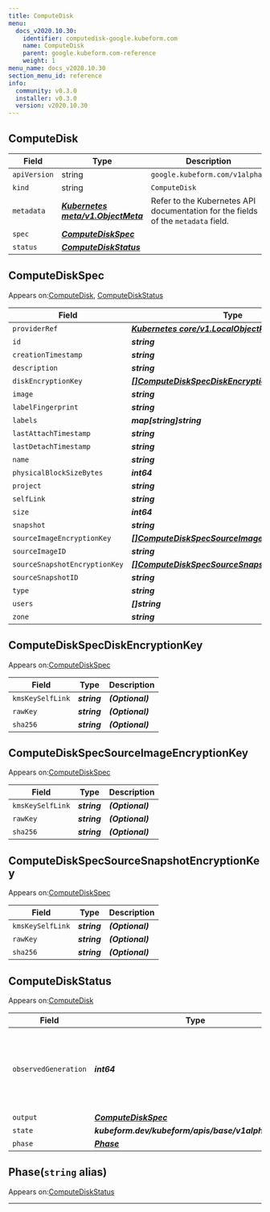 ```yaml
---
title: ComputeDisk
menu:
  docs_v2020.10.30:
    identifier: computedisk-google.kubeform.com
    name: ComputeDisk
    parent: google.kubeform.com-reference
    weight: 1
menu_name: docs_v2020.10.30
section_menu_id: reference
info:
  community: v0.3.0
  installer: v0.3.0
  version: v2020.10.30
---
```


## ComputeDisk
| Field | Type | Description |
| ------ | ----- | ----------- |
| `apiVersion` | string | `google.kubeform.com/v1alpha1` |
|    `kind` | string | `ComputeDisk` |
| `metadata` | ***[Kubernetes meta/v1.ObjectMeta](https://v1-18.docs.kubernetes.io/docs/reference/generated/kubernetes-api/v1.18/#objectmeta-v1-meta)***|Refer to the Kubernetes API documentation for the fields of the `metadata` field.|
| `spec` | ***[ComputeDiskSpec](#computediskspec)***||
| `status` | ***[ComputeDiskStatus](#computediskstatus)***||
## ComputeDiskSpec

Appears on:[ComputeDisk](#computedisk), [ComputeDiskStatus](#computediskstatus)

| Field | Type | Description |
| ------ | ----- | ----------- |
| `providerRef` | ***[Kubernetes core/v1.LocalObjectReference](https://v1-18.docs.kubernetes.io/docs/reference/generated/kubernetes-api/v1.18/#localobjectreference-v1-core)***||
| `id` | ***string***||
| `creationTimestamp` | ***string***| ***(Optional)*** |
| `description` | ***string***| ***(Optional)*** |
| `diskEncryptionKey` | ***[[]ComputeDiskSpecDiskEncryptionKey](#computediskspecdiskencryptionkey)***| ***(Optional)*** |
| `image` | ***string***| ***(Optional)*** |
| `labelFingerprint` | ***string***| ***(Optional)*** |
| `labels` | ***map[string]string***| ***(Optional)*** |
| `lastAttachTimestamp` | ***string***| ***(Optional)*** |
| `lastDetachTimestamp` | ***string***| ***(Optional)*** |
| `name` | ***string***||
| `physicalBlockSizeBytes` | ***int64***| ***(Optional)*** |
| `project` | ***string***| ***(Optional)*** |
| `selfLink` | ***string***| ***(Optional)*** |
| `size` | ***int64***| ***(Optional)*** |
| `snapshot` | ***string***| ***(Optional)*** |
| `sourceImageEncryptionKey` | ***[[]ComputeDiskSpecSourceImageEncryptionKey](#computediskspecsourceimageencryptionkey)***| ***(Optional)*** |
| `sourceImageID` | ***string***| ***(Optional)*** |
| `sourceSnapshotEncryptionKey` | ***[[]ComputeDiskSpecSourceSnapshotEncryptionKey](#computediskspecsourcesnapshotencryptionkey)***| ***(Optional)*** |
| `sourceSnapshotID` | ***string***| ***(Optional)*** |
| `type` | ***string***| ***(Optional)*** |
| `users` | ***[]string***| ***(Optional)*** |
| `zone` | ***string***| ***(Optional)*** |
## ComputeDiskSpecDiskEncryptionKey

Appears on:[ComputeDiskSpec](#computediskspec)

| Field | Type | Description |
| ------ | ----- | ----------- |
| `kmsKeySelfLink` | ***string***| ***(Optional)*** |
| `rawKey` | ***string***| ***(Optional)*** |
| `sha256` | ***string***| ***(Optional)*** |
## ComputeDiskSpecSourceImageEncryptionKey

Appears on:[ComputeDiskSpec](#computediskspec)

| Field | Type | Description |
| ------ | ----- | ----------- |
| `kmsKeySelfLink` | ***string***| ***(Optional)*** |
| `rawKey` | ***string***| ***(Optional)*** |
| `sha256` | ***string***| ***(Optional)*** |
## ComputeDiskSpecSourceSnapshotEncryptionKey

Appears on:[ComputeDiskSpec](#computediskspec)

| Field | Type | Description |
| ------ | ----- | ----------- |
| `kmsKeySelfLink` | ***string***| ***(Optional)*** |
| `rawKey` | ***string***| ***(Optional)*** |
| `sha256` | ***string***| ***(Optional)*** |
## ComputeDiskStatus

Appears on:[ComputeDisk](#computedisk)

| Field | Type | Description |
| ------ | ----- | ----------- |
| `observedGeneration` | ***int64***| ***(Optional)*** Resource generation, which is updated on mutation by the API Server.|
| `output` | ***[ComputeDiskSpec](#computediskspec)***| ***(Optional)*** |
| `state` | ***kubeform.dev/kubeform/apis/base/v1alpha1.State***| ***(Optional)*** |
| `phase` | ***[Phase](#phase)***| ***(Optional)*** |
## Phase(`string` alias)

Appears on:[ComputeDiskStatus](#computediskstatus)

---
